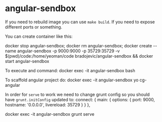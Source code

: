 # angular-sendbox

If you need to rebuild image you can use `make build`. If you need to expose different ports or something.

You can create container like this:

docker stop angular-sendbox; docker rm angular-sendbox; docker create --name angular-sendbox -p 9000:9000 -p 35729:35729 -v $(pwd)/code:/home/yeoman/code bradojevic/angular-sendbox && docker start angular-sendbox

To execute and command:
  docker exec -it angular-sendbox bash

To scaffold angular project do:
  docker exec -it angular-sendbox yo cg-angular

In order for `serve` to work we need to change grunt config so you should have
`grunt.initConfig` updated to:
    connect: {
      main: {
        options: {
          port: 9000,
          hostname: '0.0.0.0',
          livereload: 35729
        }
      }
    },

docker exec -it angular-sendbox grunt serve
